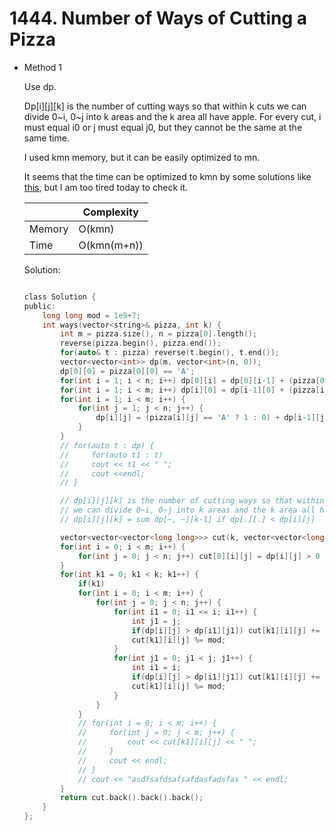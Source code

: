 # 1444. Number of Ways of Cutting a Pizza
- Method 1

    Use dp.

    Dp[i][j][k] is the number of cutting ways so that within k cuts we can divide 0~i, 0~j into k areas and the k area all have apple. For every cut, i must equal i0 or j must equal j0, but they cannot be the same at the same time.

    I used kmn memory, but it can be easily optimized to mn.

    It seems that the time can be optimized to kmn by some solutions like [this](https://leetcode.com/problems/number-of-ways-of-cutting-a-pizza/solutions/624182/c-dp-o-nmk-8-ms-fastest-solution-so-far/), but I am too tired today to check it.

    | |   Complexity  |
    | ----------- | ----------- | 
    |  Memory     | O(kmn) | 
    |      Time       |  O(kmn(m+n)) | 


    Solution:

    ``` h

    class Solution {
    public:
        long long mod = 1e9+7;
        int ways(vector<string>& pizza, int k) {
            int m = pizza.size(), n = pizza[0].length();
            reverse(pizza.begin(), pizza.end());
            for(auto& t : pizza) reverse(t.begin(), t.end());
            vector<vector<int>> dp(m, vector<int>(n, 0));
            dp[0][0] = pizza[0][0] == 'A';
            for(int i = 1; i < n; i++) dp[0][i] = dp[0][i-1] + (pizza[0][i] == 'A' ? 1 : 0);
            for(int i = 1; i < m; i++) dp[i][0] = dp[i-1][0] + (pizza[i][0] == 'A' ? 1 : 0);
            for(int i = 1; i < m; i++) {
                for(int j = 1; j < n; j++) {
                    dp[i][j] = (pizza[i][j] == 'A' ? 1 : 0) + dp[i-1][j] + dp[i][j-1] - dp[i-1][j-1];
                }
            }
            // for(auto t : dp) {
            //     for(auto t1 : t)
            //     cout << t1 << " ";
            //     cout <<endl;
            // }

            // dp[i][j][k] is the number of cutting ways so that within k cuts 
            // we can divide 0~i, 0~j into k areas and the k area all have apple
            // dp[i][j][k] = sum dp[~, ~][k-1] if dp[.][.] < dp[i][j]

            vector<vector<vector<long long>>> cut(k, vector<vector<long long>>(m, vector<long long>(n, 0)));
            for(int i = 0; i < m; i++) {
                for(int j = 0; j < n; j++) cut[0][i][j] = dp[i][j] > 0 ? 1 : 0;
            }
            for(int k1 = 0; k1 < k; k1++) {
                if(k1)
                for(int i = 0; i < m; i++) {
                    for(int j = 0; j < n; j++) {
                        for(int i1 = 0; i1 <= i; i1++) {
                            int j1 = j;
                            if(dp[i][j] > dp[i1][j1]) cut[k1][i][j] += cut[k1-1][i1][j1];
                            cut[k1][i][j] %= mod;
                        }
                        for(int j1 = 0; j1 < j; j1++) {
                            int i1 = i;
                            if(dp[i][j] > dp[i1][j1]) cut[k1][i][j] += cut[k1-1][i1][j1];
                            cut[k1][i][j] %= mod;
                        }
                    }
                }
                // for(int i = 0; i < m; i++) {
                //     for(int j = 0; j < m; j++) {
                //         cout << cut[k1][i][j] << " ";
                //     }
                //     cout << endl;
                // }
                // cout << "asdfsafdsafsafdasfadsfas " << endl;
            }
            return cut.back().back().back();
        }
    };

    ```

<!-- - Method 2

    This is another method.

    | |   Complexity  |
    | ----------- | ----------- | 
    |  Memory     | O(n) | 
    |      Time       |  O(n) | 


    Solution:

    ``` h



    ```

- Additional Knowledge:
       
    Here are some additional knowledge.



<br> -->